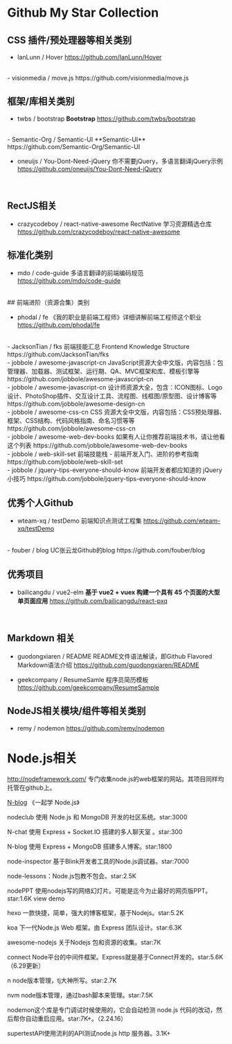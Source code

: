 ﻿# Github My Star Collection

## CSS 插件/预处理器等相关类别

- lanLunn / Hover
https://github.com/IanLunn/Hover
<br>
- visionmedia / move.js
https://github.com/visionmedia/move.js

## 框架/库相关类别

- twbs / bootstrap **Bootstrap**
https://github.com/twbs/bootstrap
<br>
- Semantic-Org / Semantic-UI **Semantic-UI**
https://github.com/Semantic-Org/Semantic-UI

- oneuijs / You-Dont-Need-jQuery 你不需要jQuery，多语言翻译jQuery示例
https://github.com/oneuijs/You-Dont-Need-jQuery
<br>

## RectJS相关

- crazycodeboy / react-native-awesome RectNative 学习资源精选仓库
https://github.com/crazycodeboy/react-native-awesome

## 标准化类别

- mdo / code-guide 多语言翻译的前端编码规范 
https://github.com/mdo/code-guide
<br>
## 前端进阶（资源合集）类别

- phodal / fe 《我的职业是前端工程师》详细讲解前端工程师这个职业
https://github.com/phodal/fe
<br>
- JacksonTian / fks 前端技能汇总 Frontend Knowledge Structure
https://github.com/JacksonTian/fks
<br>
- jobbole / awesome-javascript-cn JavaScript资源大全中文版，内容包括：包管理器、加载器、测试框架、运行期、QA、MVC框架和库、模板引擎等
https://github.com/jobbole/awesome-javascript-cn
<br>
- jobbole / awesome-javascript-cn 设计师资源大全，包含：ICON图标、Logo设计、PhotoShop插件、交互设计工具、流程图、线框图/原型图、设计博客等
https://github.com/jobbole/awesome-design-cn
<br>
- jobbole / awesome-css-cn CSS 资源大全中文版，内容包括：CSS预处理器、框架、CSS结构、代码风格指南、命名习惯等等
https://github.com/jobbole/awesome-css-cn
<br>
- jobbole / awesome-web-dev-books 如果有人让你推荐前端技术书，请让他看这个列表
https://github.com/jobbole/awesome-web-dev-books
<br>
- jobbole / web-skill-set 前端技能栈 - 前端开发入门、进阶的参考指南
https://github.com/jobbole/web-skill-set
<br>
- jobbole / jquery-tips-everyone-should-know 前端开发者都应知道的 jQuery 小技巧
https://github.com/jobbole/jquery-tips-everyone-should-know
<br>

## 优秀个人Github

- wteam-xq / testDemo 前端知识点测试工程集
https://github.com/wteam-xq/testDemo
<br>
- fouber / blog UC张云龙Github的blog
https://github.com/fouber/blog
<br>

## 优秀项目

- bailicangdu / vue2-elm **基于 vue2 + vuex 构建一个具有 45 个页面的大型单页面应用**
https://github.com/bailicangdu/react-pxq
<br>


## Markdown 相关

- guodongxiaren / README README文件语法解读，即Github Flavored Markdown语法介绍
https://github.com/guodongxiaren/README

- geekcompany / ResumeSamle 程序员简历模板
https://github.com/geekcompany/ResumeSample

## NodeJS相关模块/组件等相关类别

- remy / nodemon
https://github.com/remy/nodemon

# Node.js相关

http://nodeframework.com/ 专门收集node.js的web框架的网站。其项目同样均托管在github上。

[N-blog](https://github.com/nswbmw/N-blog) 《一起学 Node.js》

nodeclub 使用 Node.js 和 MongoDB 开发的社区系统。star:3000

N-chat 使用 Express + Socket.IO 搭建的多人聊天室 。star:300

N-blog 使用 Express + MongoDB 搭建多人博客。star:1800

node-inspector 基于Blink开发者工具的Node.js调试器。star:7000

node-lessons：Node.js包教不包会。star:2.5K

nodePPT 使用nodejs写的网络幻灯片。可能是迄今为止最好的网页版PPT。star:1.6K view demo

hexo 一款快捷，简单，强大的博客框架，基于Nodejs。star:5.2K

koa 下一代Node.js Web 框架。由 Express 团队设计。star:6.3K

awesome-nodejs 关于Nodejs 包和资源的收集。star:7K

connect Node平台的中间件框架。Express就是基于Connect开发的。star:5.6K（6.29更新）

n node版本管理，tj大神所写。star:2.7K

nvm node版本管理，通过bash脚本来管理。star:7.5K

nodemon这个库是专门调试时候使用的，它会自动检测 node.js 代码的改动，然后帮你自动重启应用。star:7K+。（2.24.16）

supertestAPI使用流利的API测试node.js http 服务器。3.1K+